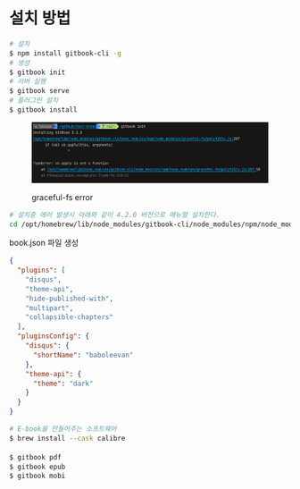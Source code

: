 # 설치 방법

```bash
# 설치
$ npm install gitbook-cli -g
# 생성
$ gitbook init
# 서버 실행
$ gitbook serve 
# 플러그인 설치
$ gitbook install
```

<figure><img src="../../../.gitbook/assets/image (2).png" alt=""><figcaption><p>graceful-fs error</p></figcaption></figure>

```bash
# 설치중 에러 발생시 아래와 같이 4.2.0 버전으로 매뉴얼 설치한다.
cd /opt/homebrew/lib/node_modules/gitbook-cli/node_modules/npm/node_modules && npm install graceful-fs@4.2.0--save
```

book.json 파일 생성

```json
{
  "plugins": [
    "disqus",
    "theme-api",
    "hide-published-with",
    "multipart",
    "collapsible-chapters"
  ],
  "pluginsConfig": {
    "disqus": {
      "shortName": "baboleevan"
    },
    "theme-api": {
      "theme": "dark"
    }
  }
}
```

```bash
# E-book을 만들어주는 소프트웨어
$ brew install --cask calibre

$ gitbook pdf
$ gitbook epub
$ gitbook mobi

```
